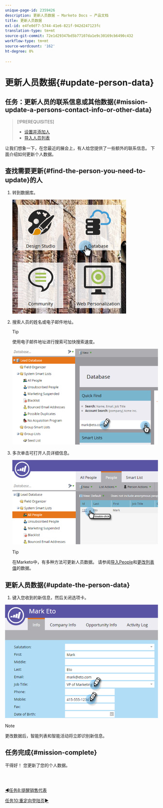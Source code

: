 ```yaml
---
unique-page-id: 2359426
description: 更新人员数据 — Marketo Docs — 产品文档
title: 更新人员数据
exl-id: e4fe0df7-5744-41e6-821f-942d247123fc
translation-type: tm+mt
source-git-commit: 72e1d29347bd5b77107da1e9c30169cb6490c432
workflow-type: tm+mt
source-wordcount: '162'
ht-degree: 0%

---
```


# 更新人员数据{#update-person-data}

## 任务：更新人员的联系信息或其他数据{#mission-update-a-persons-contact-info-or-other-data}

>[!PREREQUISITES]
>
>* [设置并添加人](/help/marketo/getting-started/quick-wins/get-set-up-and-add-a-person.md)
>* [导入人员列表](/help/marketo/getting-started/quick-wins/import-a-list-of-people.md)


让我们想象一下，在您最近的展会上，有人给您提供了一些额外的联系信息。 下面介绍如何更新个人数据。

## 查找需要更新{#find-the-person-you-need-to-update}的人

1. 转到数据库。

   ![](assets/db-3.png)

1. 搜索人员的姓名或电子邮件地址。

   >[!TIP]
   >
   >使用电子邮件地址进行搜索可加快搜索速度。

   ![](assets/two-rubiks.png)

1. 多次单击可打开人员详细信息。

   ![](assets/three-rubiks.png)

   >[!TIP]
   >
   >在Marketo中，有多种方法可更新人员数据。 请参阅[导入People](/help/marketo/getting-started/quick-wins/import-a-list-of-people.md)和[更改列表值](/help/marketo/product-docs/core-marketo-concepts/smart-campaigns/flow-actions/change-data-value.md)的数据。

## 更新人员数据{#update-the-person-data}

1. 键入您收到的新信息，然后关闭选项卡。

![](assets/four-rubiks.png)

>[!NOTE]
>
>更改数据后，智能列表和智能活动将立即识别新信息。

## 任务完成{#mission-complete}

干得好！ 您更新了您的个人数据。

<br> 

[◄任务8:提醒销售代表](/help/marketo/getting-started/quick-wins/alert-the-sales-rep.md)

[任务10:重定向登陆页►](/help/marketo/getting-started/quick-wins/redirect-a-landing-page.md)
